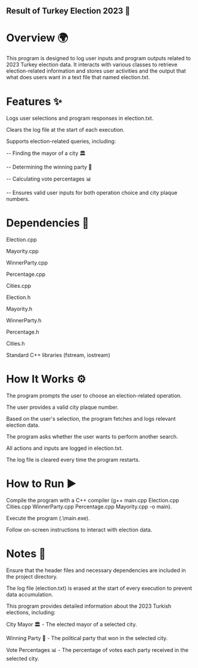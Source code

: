 ## Result of Turkey Election 2023 📜

# Overview 🌍

This program is designed to log user inputs and program outputs related to 2023 Turkey election data. It interacts with various classes to retrieve election-related information and stores user activities and the output that what does users want in a text file that named election.txt.

# Features ✨

Logs user selections and program responses in election.txt.

Clears the log file at the start of each execution.

Supports election-related queries, including:

-- Finding the mayor of a city 🏛️

-- Determining the winning party 🎉

-- Calculating vote percentages 📊

-- Ensures valid user inputs for both operation choice and city plaque numbers.

# Dependencies 📌

Election.cpp

Mayority.cpp

WinnerParty.cpp 

Percentage.cpp

Cities.cpp

Election.h

Mayority.h

WinnerParty.h

Percentage.h

Cities.h

Standard C++ libraries (fstream, iostream)

# How It Works ⚙️

The program prompts the user to choose an election-related operation.

The user provides a valid city plaque number.

Based on the user's selection, the program fetches and logs relevant election data.

The program asks whether the user wants to perform another search.

All actions and inputs are logged in election.txt.

The log file is cleared every time the program restarts.

# How to Run ▶️

Compile the program with a C++ compiler (g++ main.cpp Election.cpp Cities.cpp WinnerParty.cpp Percentage.cpp Mayority.cpp -o main).

Execute the program (.\main.exe).

Follow on-screen instructions to interact with election data.

# Notes 📝

Ensure that the header files and necessary dependencies are included in the project directory.

The log file (election.txt) is erased at the start of every execution to prevent data accumulation.

This program provides detailed information about the 2023 Turkish elections, including:

City Mayor 🏛️ - The elected mayor of a selected city.

Winning Party 🎉 - The political party that won in the selected city.

Vote Percentages 📊 - The percentage of votes each party received in the selected city.
